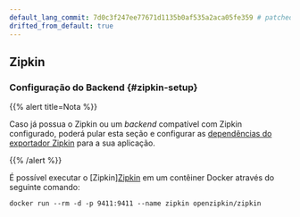 ```yaml
---
default_lang_commit: 7d0c3f247ee77671d1135b0af535a2aca05fe359 # patched
drifted_from_default: true
---
```


## Zipkin

### Configuração do Backend {#zipkin-setup}

{{% alert title=Nota %}}

Caso já possua o Zipkin ou um _backend_ compatível com Zipkin configurado,
poderá pular esta seção e configurar as
[dependências do exportador Zipkin](#zipkin-dependencies) para a sua aplicação.

{{% /alert %}}

É possível executar o [Zipkin][Zipkin](https://zipkin.io/) em um contêiner
Docker através do seguinte comando:

```shell
docker run --rm -d -p 9411:9411 --name zipkin openzipkin/zipkin
```
